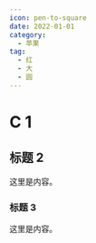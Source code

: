 ```yaml
---
icon: pen-to-square
date: 2022-01-01
category:
  - 苹果
tag:
  - 红
  - 大
  - 圆
---
```


# C 1

## 标题 2

这里是内容。

### 标题 3

这里是内容。

